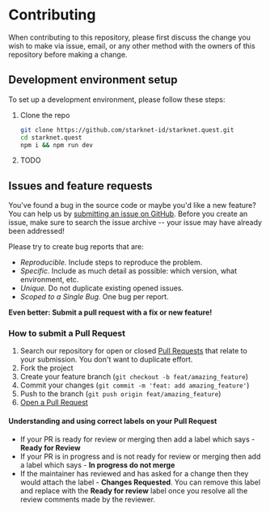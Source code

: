 # Contributing

When contributing to this repository, please first discuss the change you wish
to make via issue, email, or any other method with the owners of this repository
before making a change.

## Development environment setup


To set up a development environment, please follow these steps:

1. Clone the repo

   ```sh
   git clone https://github.com/starknet-id/starknet.quest.git
   cd starknet.quest
   npm i && npm run dev
   ```

2. TODO

## Issues and feature requests

You've found a bug in the source code or maybe
you'd like a new feature?
You can help us by
[submitting an issue on GitHub](https://github.com/starknet-id/starknet.quest/issues).
Before you create an issue, make sure to search the issue archive -- your issue
may have already been addressed!

Please try to create bug reports that are:

- _Reproducible._ Include steps to reproduce the problem.
- _Specific._ Include as much detail as possible: which version, what
  environment, etc.
- _Unique._ Do not duplicate existing opened issues.
- _Scoped to a Single Bug._ One bug per report.

**Even better: Submit a pull request with a fix or new feature!**

### How to submit a Pull Request

1. Search our repository for open or closed
   [Pull Requests](https://github.com/starknet-id/starknet.quest/pulls) that
   relate to your submission. You don't want to duplicate effort.
2. Fork the project
3. Create your feature branch (`git checkout -b feat/amazing_feature`)
4. Commit your changes (`git commit -m 'feat: add amazing_feature'`)
5. Push to the branch (`git push origin feat/amazing_feature`)
6. [Open a Pull Request](https://github.com/starknet-id/starknet.quest/compare)

#### Understanding and using correct labels on your Pull Request

- If your PR is ready for review or merging then add a label which says - **Ready for Review**
- If your PR is in progress and is not ready for review or merging then add a label which says - **In progress do not merge**
- If the maintainer has reviewed and has asked for a change then they would attach the label - **Changes Requested**.  You can remove this label and replace with the **Ready for review** label once you resolve all the review comments made by the reviewer.
